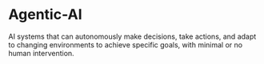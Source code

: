 # Agentic-AI
AI systems that can autonomously make decisions, take actions, and adapt to changing environments to achieve specific goals, with minimal or no human intervention.
